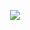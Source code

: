 

<p align="center">
  <img src="https://dl.dropboxusercontent.com/s/uwixjgse2hb6ct9/BART.png?dl=0"/>
</p>

